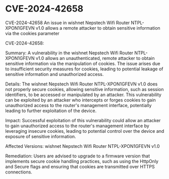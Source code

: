 # CVE-2024-42658
 CVE-2024-42658 An issue in wishnet Nepstech Wifi Router NTPL-XPON1GFEVN v1.0 allows a remote attacker to obtain sensitive information via the cookies parameter

CVE-2024-42658:

Summary: A vulnerability in the wishnet Nepstech Wifi Router NTPL-XPON1GFEVN v1.0 allows an unauthenticated, remote attacker to obtain sensitive information via the manipulation of cookies. The issue arises due to insufficient security measures for cookies, leading to potential leakage of sensitive information and unauthorized access.

Details: The wishnet Nepstech Wifi Router NTPL-XPON1GFEVN v1.0 does not properly secure cookies, allowing sensitive information, such as session identifiers, to be accessed or manipulated by an attacker. This vulnerability can be exploited by an attacker who intercepts or forges cookies to gain unauthorized access to the router's management interface, potentially leading to further exploitation of the device.

Impact: Successful exploitation of this vulnerability could allow an attacker to gain unauthorized access to the router's management interface by leveraging insecure cookies, leading to potential control over the device and exposure of sensitive information.

Affected Versions: wishnet Nepstech Wifi Router NTPL-XPON1GFEVN v1.0

Remediation: Users are advised to upgrade to a firmware version that implements secure cookie handling practices, such as using the HttpOnly and Secure flags and ensuring that cookies are transmitted over HTTPS connections.
